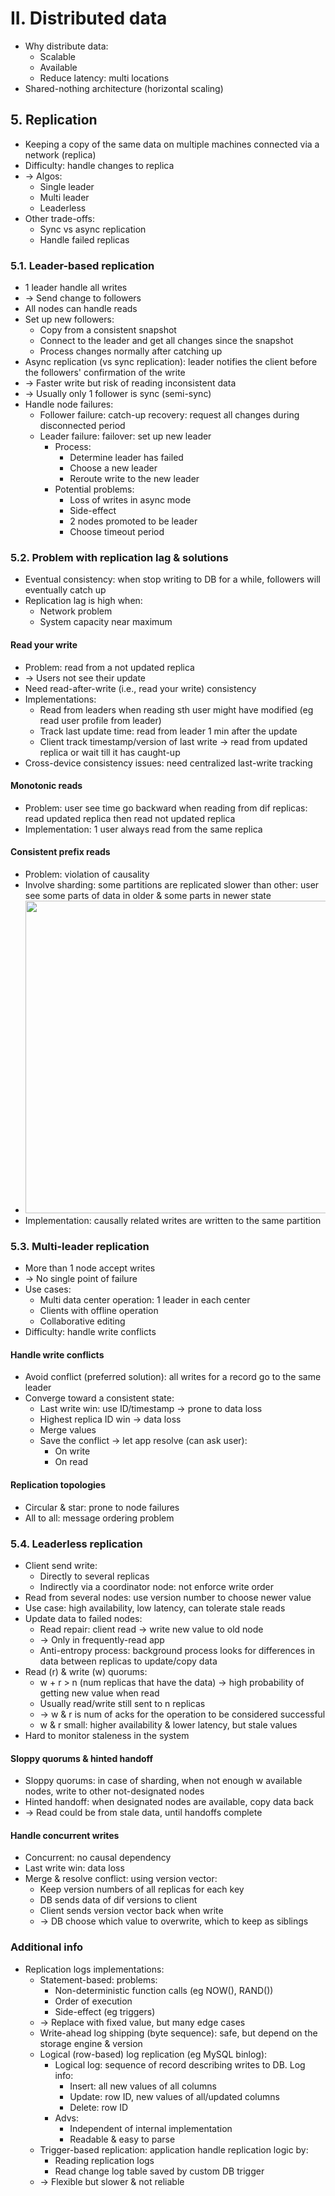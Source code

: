 # II. Distributed data
- Why distribute data:
  - Scalable
  - Available
  - Reduce latency: multi locations
- Shared-nothing architecture (horizontal scaling)

## 5. Replication
- Keeping a copy of the same data on multiple machines connected via a network (replica)
- Difficulty: handle changes to replica 
- -> Algos:
  - Single leader
  - Multi leader
  - Leaderless
- Other trade-offs:
  - Sync vs async replication
  - Handle failed replicas

### 5.1. Leader-based replication
- 1 leader handle all writes 
- -> Send change to followers
- All nodes can handle reads
- Set up new followers:
  - Copy from a consistent snapshot
  - Connect to the leader and get all changes since the snapshot
  - Process changes normally after catching up
- Async replication (vs sync replication): leader notifies the client before the followers' confirmation of the write 
- -> Faster write but risk of reading inconsistent data
- -> Usually only 1 follower is sync (semi-sync)
- Handle node failures:
  - Follower failure: catch-up recovery: request all changes during disconnected period
  - Leader failure: failover: set up new leader
    - Process:
      - Determine leader has failed
      - Choose a new leader
      - Reroute write to the new leader
    - Potential problems:
      - Loss of writes in async mode
      - Side-effect
      - 2 nodes promoted to be leader
      - Choose timeout period

### 5.2. Problem with replication lag & solutions
- Eventual consistency: when stop writing to DB for a while, followers will eventually catch up
- Replication lag is high when:
  - Network problem
  - System capacity near maximum
#### Read your write
- Problem: read from a not updated replica
- -> Users not see their update
- Need read-after-write (i.e., read your write) consistency
- Implementations:
  - Read from leaders when reading sth user might have modified (eg read user profile from leader)
  - Track last update time: read from leader 1 min after the update
  - Client track timestamp/version of last write -> read from updated replica or wait till it has caught-up
- Cross-device consistency issues: need centralized last-write tracking
#### Monotonic reads
- Problem: user see time go backward when reading from dif replicas: read updated replica then read not updated replica
- Implementation: 1 user always read from the same replica
#### Consistent prefix reads
- Problem: violation of causality
- Involve sharding: some partitions are replicated slower than other:
user see some parts of data in older & some parts in newer state
- <img src="./resources/5.5.png" width="500">
- Implementation: causally related writes are written to the same partition

### 5.3. Multi-leader replication
- More than 1 node accept writes 
- -> No single point of failure
- Use cases:
  - Multi data center operation: 1 leader in each center
  - Clients with offline operation
  - Collaborative editing
- Difficulty: handle write conflicts
#### Handle write conflicts
- Avoid conflict (preferred solution): all writes for a record go to the same leader
- Converge toward a consistent state:
  - Last write win: use ID/timestamp -> prone to data loss
  - Highest replica ID win -> data loss
  - Merge values
  - Save the conflict -> let app resolve (can ask user):
    - On write
    - On read
#### Replication topologies
- Circular & star: prone to node failures
- All to all: message ordering problem

### 5.4. Leaderless replication
- Client send write:
  - Directly to several replicas
  - Indirectly via a coordinator node: not enforce write order
- Read from several nodes: use version number to choose newer value
- Use case: high availability, low latency, can tolerate stale reads
- Update data to failed nodes:
  - Read repair: client read -> write new value to old node 
  - -> Only in frequently-read app
  - Anti-entropy process: background process looks for differences in data between replicas to update/copy data
- Read (r) & write (w) quorums:
  - w + r > n (num replicas that have the data) -> high probability of getting new value when read
  - Usually read/write still sent to n replicas 
  - -> w & r is num of acks for the operation to be considered successful
  - w & r small: higher availability & lower latency, but stale values
- Hard to monitor staleness in the system
#### Sloppy quorums & hinted handoff
- Sloppy quorums: in case of sharding, when not enough w available nodes, write to other not-designated nodes
- Hinted handoff: when designated nodes are available, copy data back 
- -> Read could be from stale data, until handoffs complete
#### Handle concurrent writes
- Concurrent: no causal dependency
- Last write win: data loss
- Merge & resolve conflict: using version vector:
  - Keep version numbers of all replicas for each key
  - DB sends data of dif versions to client
  - Client sends version vector back when write 
  - -> DB choose which value to overwrite, which to keep as siblings

### Additional info
- Replication logs implementations:
  - Statement-based: problems:
    - Non-deterministic function calls (eg NOW(), RAND())
    - Order of execution
    - Side-effect (eg triggers)
  - -> Replace with fixed value, but many edge cases
  - Write-ahead log shipping (byte sequence): safe, but depend on the storage engine & version
  - Logical (row-based) log replication (eg MySQL binlog):
    - Logical log: sequence of record describing writes to DB. Log info:
      - Insert: all new values of all columns
      - Update: row ID, new values of all/updated columns
      - Delete: row ID
    - Advs:
      - Independent of internal implementation
      - Readable & easy to parse
  - Trigger-based replication: application handle replication logic by:
    - Reading replication logs
    - Read change log table saved by custom DB trigger
  - -> Flexible but slower & not reliable